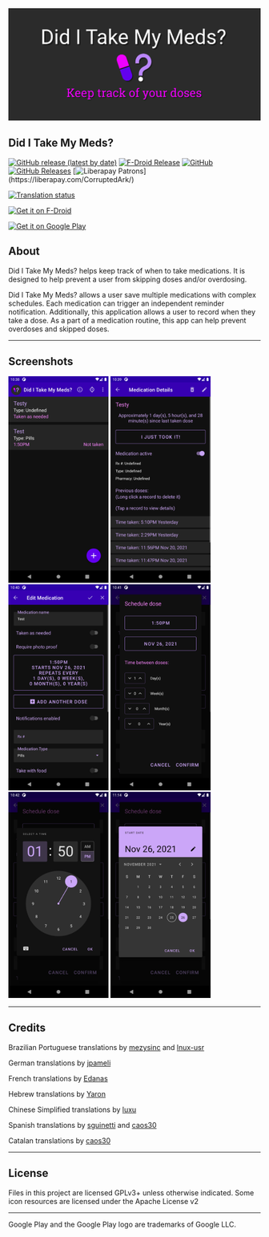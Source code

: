 <img src="fastlane/metadata/android/en-US/images/featureGraphic.png" alt="Banner" width="600" />

## Did I Take My Meds?

[![GitHub release (latest by date)](https://img.shields.io/github/v/release/CorruptedArk/did-i-take-my-meds)](https://github.com/CorruptedArk/did-i-take-my-meds/releases)
[![F-Droid Release](https://img.shields.io/f-droid/v/dev.corruptedark.diditakemymeds)](https://f-droid.org/en/packages/dev.corruptedark.diditakemymeds/)
[![GitHub](https://img.shields.io/github/license/CorruptedArk/did-i-take-my-meds)](https://github.com/CorruptedArk/did-i-take-my-meds/blob/master/LICENSE)
[![GitHub Releases](https://img.shields.io/github/downloads/CorruptedArk/did-i-take-my-meds/latest/total)](https://github.com/CorruptedArk/did-i-take-my-meds/releases)
[![Liberapay Patrons](https://img.shields.io/liberapay/patrons/CorruptedArk.svg?logo=liberapay")](https://liberapay.com/CorruptedArk/)

[![Translation status](https://hosted.weblate.org/widgets/did-i-take-my-meds/-/string-resources/287x66-black.png)](https://hosted.weblate.org/engage/did-i-take-my-meds/)

[<img src="https://fdroid.gitlab.io/artwork/badge/get-it-on.png" alt="Get it on F-Droid" height="90">](https://f-droid.org/packages/dev.corruptedark.diditakemymeds)

<a href='https://play.google.com/store/apps/details?id=dev.corruptedark.diditakemymeds&pcampaignid=pcampaignidMKT-Other-global-all-co-prtnr-py-PartBadge-Mar2515-1'><img alt='Get it on Google Play' height=90 src='https://play.google.com/intl/en_us/badges/static/images/badges/en_badge_web_generic.png'/></a>

## About

Did I Take My Meds? helps keep track of when to take medications. It is designed to help prevent a user from skipping doses and/or overdosing.

Did I Take My Meds? allows a user save multiple medications with complex schedules. Each medication can trigger an independent reminder notification. Additionally, this application allows a user to record when they take a dose. As a part of a medication routine, this app can help prevent overdoses and skipped doses.

---

## Screenshots
<img src="fastlane/metadata/android/en-US/images/phoneScreenshots/01.png" width="200" />
<img src="fastlane/metadata/android/en-US/images/phoneScreenshots/02.png" width="200" />
<img src="fastlane/metadata/android/en-US/images/phoneScreenshots/03.png" width="200" />
<img src="fastlane/metadata/android/en-US/images/phoneScreenshots/04.png" width="200" />
<img src="fastlane/metadata/android/en-US/images/phoneScreenshots/05.png" width="200" />
<img src="fastlane/metadata/android/en-US/images/phoneScreenshots/06.png" width="200" />

---
## Credits
Brazilian Portuguese translations by [mezysinc](https://github.com/mezysinc) and [lnux-usr](https://github.com/lnux-usr)

German translations by [jpameli](https://github.com/jpameli)

French translations by [Edanas](https://hosted.weblate.org/user/Edanas/)

Hebrew translations by [Yaron](https://hosted.weblate.org/user/Yaron/)

Chinese Simplified translations by [luxu](https://hosted.weblate.org/user/luxu/)

Spanish translations by [sguinetti](https://hosted.weblate.org/user/sguinetti/0) and [caos30](https://hosted.weblate.org/user/caos30/)

Catalan translations by [caos30](https://hosted.weblate.org/user/caos30/)


---

## License
Files in this project are licensed GPLv3+ unless otherwise indicated. Some icon resources are licensed under the Apache License v2

---
Google Play and the Google Play logo are trademarks of Google LLC.
